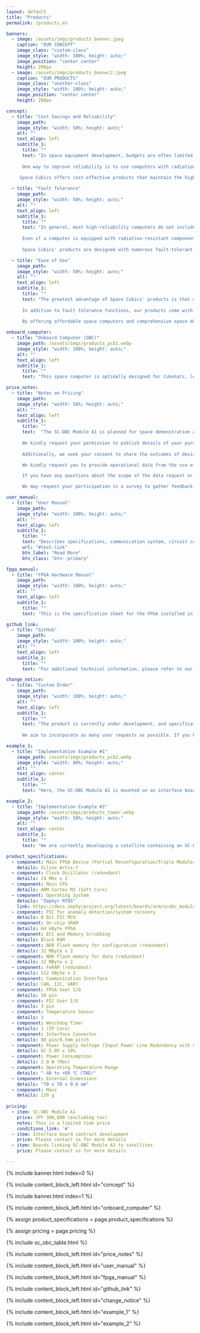 ```yaml
---
layout: default
title: "Products"
permalink: /products_en

banners:
  - image: /assets/imgs/products_banner.jpeg
    caption: "OUR CONCEPT"
    image_class: "custom-class"
    image_style: "width: 100%; height: auto;"
    image_position: "center center"
    height: 200px
  - image: /assets/imgs/products_banner2.jpeg
    caption: "OUR PRODUCTS"
    image_class: "another-class"
    image_style: "width: 100%; height: auto;"
    image_position: "center center"
    height: 200px

concept:
  - title: "Cost Savings and Reliability"
    image_path: 
    image_style: "width: 50%; height: auto;"
    alt: ""
    text_align: left
    subtitle_1:
      title: ""
      text: "In space equipment development, budgets are often limited, leading to the use of inexpensive general-purpose computers. However, concerns about their reliability in the harsh conditions of outer space, where radiation levels are extremely high, remain.
    
      One way to improve reliability is to use computers with radiation-resistant components, but these products are costly. Additionally, purchasing such equipment alone does not address all the challenges that arise during a space mission.
      
     Space Cubics offers cost-effective products that maintain the high reliability needed for space equipment."

  - title: "Fault Tolerance"
    image_path: 
    image_style: "width: 50%; height: auto;"
    alt: ""
    text_align: left
    subtitle_1:
      title: ""
      text: "In general, most high-reliability computers do not include built-in fault tolerance features.
    
      Even if a computer is equipped with radiation-resistant components, strong radiation can still cause damage, such as data corruption. In space, if a hardware failure occurs, the parts cannot be replaced, and software issues are difficult to resolve remotely from the ground.
      
      Space Cubics' products are designed with numerous fault-tolerant features, based on the understanding that failures are inevitable and that quick recovery is crucial. For example, we can implement redundancy by running and linking multiple computers simultaneously, or by storing identical data in multiple locations to protect against data corruption. A majority vote system can then be used to verify the validity of the data. These features enable automatic recovery of both computers and data in the event of a failure."

  - title: "Ease of Use"
    image_path: 
    image_style: "width: 50%; height: auto;"
    alt: ""
    text_align: left
    subtitle_1:
      title: ""
      text: "The greatest advantage of Space Cubics' products is that users can focus exclusively on developing the mission-specific features.
    
      In addition to fault tolerance functions, our products come with middleware and protocols commonly used in space equipment, such as ISS-compatible network protocols, TTEthernet, and cFS. We also support ROS (Robot Operating System), which is widely used in industries beyond space. Additionally, we offer custom development and consulting services for both software and hardware, including CPU boards and FPGAs.
      
      By offering affordable space computers and comprehensive space development support, Space Cubics simplifies entry into space development and contributes to the growth of the private space industry in Japan and across Asia."

onboard_computer:
  - title: "Onboard Computer (OBC)"
    image_path: /assets/imgs/products_pcb1.webp
    image_style: "width: 100%; height: auto;"
    alt: ""
    text_align: left
    subtitle_1:
      title: ""
      text: "This space computer is optimally designed for CubeSats, leveraging reliability design technology developed by JAXA for the International Space Station. Featuring Xilinx's Artix-7 FPGA, it offers flexible support for various interface types and quantities, tailored to each user's needs. It is also suitable for use in spacecraft beyond CubeSats, as well as for ground-based industrial applications."

price_notes:
  - title: "Notes on Pricing"
    image_path: 
    image_style: "width: 50%; height: auto;"
    alt: ""
    text_align: left
    subtitle_1:
      title: ""
      text:  "The SC-OBC Module A1 is planned for space demonstration aboard a satellite developed in-house. The listed price is a special, limited-time offer available only until the space demonstration.
    
      We kindly request your permission to publish details of your purchase of this product on our website, social media platforms, and other channels.
      
      Additionally, we seek your consent to share the outcomes of devices utilizing this product, whether launched into space or applied in terrestrial industries, on our website, social media, and similar outlets.

      We kindly request you to provide operational data from the use of this product in space. This data will remain confidential and will only include information related to the functionality and performance of this product. The purpose is to gather feedback for improving future product specifications.

      If you have any questions about the scope of the data request or the process for providing it, please feel free to contact us.

      We may request your participation in a survey to gather feedback on the usability and specifications of this product."

user_manual:
  - title: "User Manual"
    image_path: 
    image_style: "width: 100%; height: auto;"
    alt: ""
    text_align: left
    subtitle_1:
      title: ""
      text: "Describes specifications, communication system, circuit configuration, etc. for SC-OBC Module A1."
      url: "#test-link"
      btn_label: "Read More"
      btn_class: "btn--primary"

fpga_manual:
  - title: "FPGA Hardware Manual"
    image_path: 
    image_style: "width: 100%; height: auto;"
    alt: ""
    text_align: left
    subtitle_1:
      title: ""
      text: "This is the specification sheet for the FPGA installed in the SC-OBC Module A1. It includes details on FPGA functions and register specifications essential for FPGA and software development."

github_link:
  - title: "GitHub"
    image_path: 
    image_style: "width: 100%; height: auto;"
    alt: ""
    text_align: left
    subtitle_1:
      title: ""
      text: "For additional technical information, please refer to our source code repositories."

change_notice:
  - title: "Custom Order"
    image_path: 
    image_style: "width: 100%; height: auto;"
    alt: ""
    text_align: left
    subtitle_1:
      title: ""
      text: "The product is currently under development, and specifications are subject to change without notice.
    
      We aim to incorporate as many user requests as possible. If you have any suggestions or requests, please don't hesitate to contact us."

example_1:
  - title: "Implementation Example #1"
    image_path: /assets/imgs/products_pcb2.webp
    image_style: "width: 80%; height: auto;"
    alt: ""
    text_align: center
    subtitle_1:
      title: ""
      text: "Here, the SC-OBC Module A1 is mounted on an interface board designed to match the PC104 form factor for use in satellites."

example_2:
  - title: "Implementation Example #2"
    image_path: /assets/imgs/products_tower.webp
    image_style: "width: 50%; height: auto;"
    alt: ""
    text_align: center
    subtitle_1:
      title: ""
      text: "We are currently developing a satellite containing an SC-OBC Module A1-powered interface board."

product_specifications:
  - component: Main FPGA Device (Partial Reconfiguration/Triple Modular Redundancy)
    details: Xilinx Artix-7
  - component: Clock Oscillator (redundant)
    details: 24 MHz x 2
  - component: Main CPU
    details: ARM Cortex M3 (Soft Core)
  - component: Operating System
    details: "Zephyr RTOS"
    link: https://docs.zephyrproject.org/latest/boards/arm/scobc_module1/doc/index.html
  - component: PIC for anomaly detection/system recovery
    details: 8 Bit PIC MCU
  - component: On-chip SRAM
    details: 64 kByte FPGA
  - component: ECC and Memory Scrubbing
    details: Block RAM
  - component: NOR Flash memory for configuration (redundant)
    details: 32 MByte x 2
  - component: NOR Flash memory for data (redundant)
    details: 32 MByte x 2
  - component: FeRAM (redundant)
    details: 512 kByte x 2
  - component: Communication Interface
    details: CAN, I2C, UART
  - component: FPGA User I/O
    details: 38 pin
  - component: PIC User I/O
    details: 3 pin
  - component: Temperature Sensor
    details: 3
  - component: Watchdog Timer
    details: 1 (IP Core)
  - component: Interface Connector
    details: 80 pin/0.5mm pitch
  - component: Power Supply Voltage (Input Power Line Redundancy with Current & Voltage Monitor)
    details: DC 5.0V ± 10%
  - component: Power Consumption
    details: 2.0 W (Max)
  - component: Operating Temperature Range
    details: "-40 to +80 ℃ (TBD)"
  - component: External Dimensions
    details: "70 x 70 x 9.6 mm"
  - component: Mass
    details: 130 g
    
pricing:
  - item: SC-OBC Module A1
    price: JPY 300,000 (excluding tax)
    notes: This is a limited time price
    conditions_link: '#'
  - item: Interface board contract development
    price: Please contact us for more details
  - item: Boards linking SC-OBC Module A1 to satellites
    price: Please contact us for more details

---
```


{% include banner.html index=0 %}

{% include content_block_left.html id="concept" %}

{% include banner.html index=1 %}

{% include content_block_left.html id="onboard_computer" %}

{% assign product_specifications = page.product_specifications %}

{% assign pricing = page.pricing %}

{% include sc_obc_table.html %}

{% include content_block_left.html id="price_notes" %}

{% include content_block_left.html id="user_manual" %}

{% include content_block_left.html id="fpga_manual" %}

{% include content_block_left.html id="github_link" %}

{% include content_block_left.html id="change_notice" %}

{% include content_block_left.html id="example_1" %}

{% include content_block_left.html id="example_2" %}
